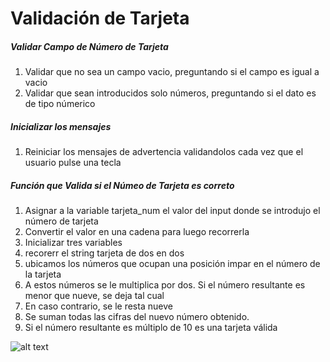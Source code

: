 
<h1>Validación de Tarjeta</h1>

<h5>Validar Campo de Número de Tarjeta</h5>

<ol>
    <li>Validar que no sea un campo vacio, preguntando si el campo es igual a vacio </li>
    <li>Validar que sean introducidos solo números, preguntando si el dato es de tipo númerico</li>
</ol>

<h5>Inicializar los mensajes</h5>

<ol>
    <li>Reiniciar los mensajes de advertencia validandolos cada vez que el usuario pulse una tecla</li>
</ol>

<h5>Función que Valida si el Númeo de Tarjeta es correto</h5>
<ol>
    <li>Asignar a la variable tarjeta_num el valor del input donde se introdujo el número de tarjeta </li>
    <li>Convertir el valor en una cadena para luego recorrerla</li>
    <li>Inicializar tres variables </li>
    <li>recorerr el string tarjeta de dos en dos </li>
    <li>ubicamos los números que ocupan una posición impar en el número de la tarjeta </li>
    <li>A estos números se le multiplica por dos. Si el número resultante es menor que nueve, se deja tal cual</li>
    <li>En caso contrario, se le resta nueve</li>
    <li>Se suman  todas las cifras del nuevo número obtenido.</li>
    <li>Si el número resultante es múltiplo de 10 es una tarjeta válida</li>
</ol>

![alt text](http://www.grupojega.cl/images/hover.gif)











